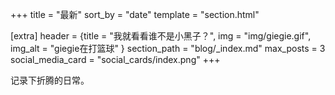 +++
title = "最新"
sort_by = "date"
template = "section.html"

[extra]
header = {title = "我就看看谁不是小黑子？", img = "img/giegie.gif", img_alt = "giegie在打篮球" }
section_path = "blog/_index.md"
max_posts = 3
social_media_card = "social_cards/index.png"
+++

记录下折腾的日常。